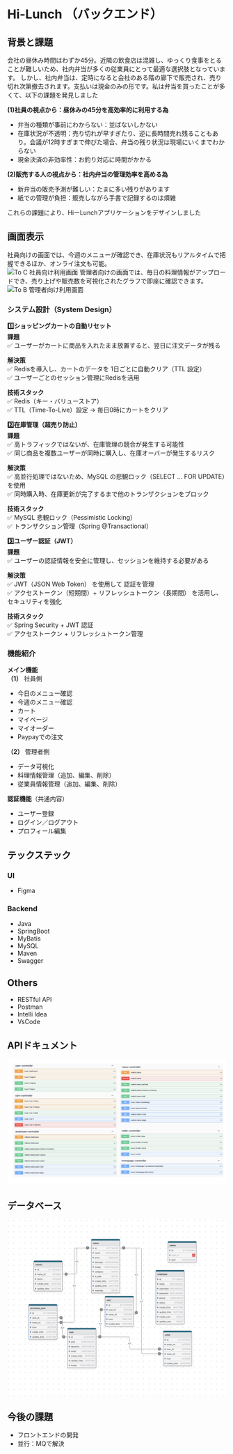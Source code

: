 # Hi-Lunch （バックエンド）
## 背景と課題
会社の昼休み時間はわずか45分。近隣の飲食店は混雑し、ゆっくり食事をとることが難しいため、社内弁当が多くの従業員にとって最適な選択肢となっています。
しかし、社内弁当は、定時になると会社のある階の廊下で販売され、売り切れ次第撤去されます。支払いは現金のみの形です。私は弁当を買ったことが多くて、以下の課題を発見しました  

**(1)社員の視点から：昼休みの45分を高効率的に利用する為**
- 弁当の種類が事前にわからない：並ばないしかない  
- 在庫状況が不透明：売り切れが早すぎたり、逆に長時間売れ残ることもあり。会議が12時すぎまで伸びた場合、弁当の残り状況は現場にいくまでわからない  
- 現金決済の非効率性：お釣り対応に時間がかかる  

**(2)販売する人の視点から：社内弁当の管理効率を高める為**
- 新弁当の販売予測が難しい：たまに多い残りがあります  
- 紙での管理が負担：販売しながら手書で記録するのは煩雑  

これらの課題により、HiーLunchアプリケーションをデザインしました  
## 画面表示
社員向けの画面では、今週のメニューが確認でき、在庫状況もリアルタイムで把握できるほか、オンライ注文も可能。  
![To C  社員向け利用画面](./image/hi-lunch-ui-design-to-C.jpg)
管理者向けの画面では、毎日の料理情報がアップロードでき、売り上げや販売数を可視化されたグラフで即座に確認できます。
![To B    管理者向け利用画面](./image/hi-lunch-ui-design-to-B.jpg)
### システム設計（System Design）
**1️⃣ショッピングカートの自動リセット**  
**課題**  
✅ ユーザーがカートに商品を入れたまま放置すると、翌日に注文データが残る  
  
**解決策**  
✅ Redisを導入し、カートのデータを 1日ごとに自動クリア（TTL 設定）  
✅ ユーザーごとのセッション管理にRedisを活用
  
**技術スタック**  
✅ Redis（キー・バリューストア）    
✅ TTL（Time-To-Live）設定 → 毎日0時にカートをクリア  

**2️⃣在庫管理（超売り防止）**  
**課題**  
✅ 高トラフィックではないが、在庫管理の競合が発生する可能性  
✅ 同じ商品を複数ユーザーが同時に購入し、在庫オーバーが発生するリスク
  
**解決策**  
✅ 高並行処理ではないため、MySQL の悲観ロック（SELECT … FOR UPDATE）を使用  
✅ 同時購入時、在庫更新が完了するまで他のトランザクションをブロック
  
**技術スタック**  
✅ MySQL 悲観ロック（Pessimistic Locking）  
✅ トランザクション管理（Spring @Transactional）

**3️⃣ユーザー認証（JWT）**  
**課題**  
✅ ユーザーの認証情報を安全に管理し、セッションを維持する必要がある  
  
**解決策**  
✅ JWT（JSON Web Token） を使用して 認証を管理  
✅ アクセストークン（短期間）+ リフレッシュトークン（長期間） を活用し、セキュリティを強化
  
**技術スタック**  
✅ Spring Security + JWT 認証  
✅ アクセストークン + リフレッシュトークン管理  
### 機能紹介
**メイン機能**  
**（1）** 社員側  
- 今日のメニュー確認  
- 今週のメニュー確認
- カート
- マイページ
- マイオーダー
- Paypayでの注文

**（2）** 管理者側  
- データ可視化
- 料理情報管理（追加、編集、削除）
- 従業員情報管理（追加、編集、削除）

**認証機能**（共通内容）  
- ユーザー登録
- ログイン／ログアウト
- プロフィール編集

## テックステック
### UI  
- Figma

### Backend
- Java
- SpringBoot
- MyBatis
- MySQL
- Maven
- Swagger

## Others  
- RESTful API
- Postman
- Intelli Idea
- VsCode  
## APIドキュメント
![swagger](./image/swaggerAPI.jpg)
## データベース
![図](./image/rldb.jpeg)

## 今後の課題
- フロントエンドの開発
- 並行：MQで解決
